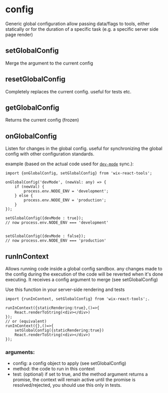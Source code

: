 # config
Generic global configuration allow passing data/flags to tools, either statically or for the duration of a specific task (e.g. a specific server side page render)

## setGlobalConfig
Merge the argument to the current config

## resetGlobalConfig
Completely replaces the current config. useful for tests etc.

## getGlobalConfig
Returns the current config (frozen)

## onGlobalConfig
Listen for changes in the global config. useful for synchronizing the global config with other configuration standards.

example (based on the actual code used for [`dev-mode`](./dev-mode.md) sync.): 

```tsx
import {onGlobalConfig, setGlobalConfig} from 'wix-react-tools';

onGlobalConfig('devMode', (newVal: any) => {
    if (newVal) {
        process.env.NODE_ENV = 'development';
    } else {
        process.env.NODE_ENV = 'production';
    }
});

setGlobalConfig({devMode : true});
// now process.env.NODE_ENV === 'development'


setGlobalConfig({devMode : false});
// now process.env.NODE_ENV === 'production'
```

## runInContext
Allows running code inside a global config sandbox.
any changes made to the config during the execution of the code will be reverted when it's done executing.
It receives a config argument to merge (see setGlobalConfig)

Use this function in your server-side rendering and tests

```tsx
import {runInContext, setGlobalConfig} from 'wix-react-tools';.

runInContext({staticRendering:true},()=>{
    React.renderToString(<div></div>)
});
// or (equivalent)
runInContext({},()=>{
    setGlobalConfig({staticRendering:true})
    React.renderToString(<div></div>)
});
```

### arguments:

- config: a config object to apply (see setGlobalConfig)
- method: the code to run in this context
- test: (optional) if set to true, and the method argument returns a promise, the context will remain active until the promise is resolved/rejected, you should use this only in tests.
